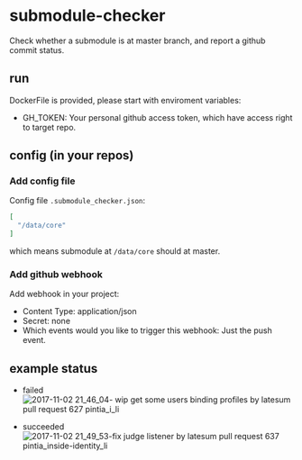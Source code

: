 # submodule-checker
Check whether a submodule is at master branch, and report a github commit status.

## run

DockerFile is provided, please start with enviroment variables:
* GH_TOKEN: Your personal github access token, which have access right to target repo.

## config (in your repos)

### Add config file

Config file `.submodule_checker.json`:
```json
[
  "/data/core"
]
```

which means submodule at `/data/core` should at master.

### Add github webhook

Add webhook in your project:

* Content Type: application/json
* Secret: none
* Which events would you like to trigger this webhook: Just the push event.

## example status

* failed
![2017-11-02 21_46_04- wip get some users binding profiles by latesum pull request 627 pintia_i_li](https://user-images.githubusercontent.com/2534277/32329309-a85629bc-c017-11e7-9e51-aca32e4cd739.jpg)


* succeeded
![2017-11-02 21_49_53-fix judge listener by latesum pull request 637 pintia_inside-identity_li](https://user-images.githubusercontent.com/2534277/32329366-d4c40596-c017-11e7-964f-859579c24fa1.jpg)
